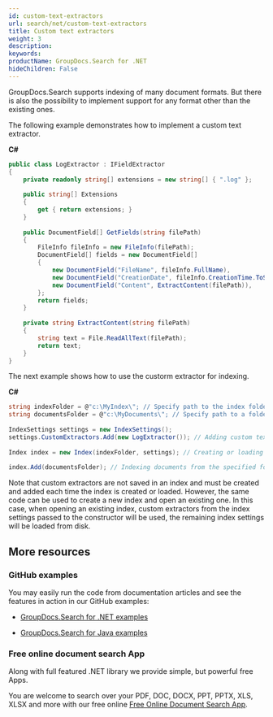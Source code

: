 ```yaml
---
id: custom-text-extractors
url: search/net/custom-text-extractors
title: Custom text extractors
weight: 3
description: 
keywords: 
productName: GroupDocs.Search for .NET
hideChildren: False
---
```

GroupDocs.Search supports indexing of many document formats. But there is also the possibility to implement support for any format other than the existing ones.

The following example demonstrates how to implement a custom text extractor.

**C#**

```csharp
public class LogExtractor : IFieldExtractor
{
    private readonly string[] extensions = new string[] { ".log" };
 
    public string[] Extensions
    {
        get { return extensions; }
    }
 
    public DocumentField[] GetFields(string filePath)
    {
        FileInfo fileInfo = new FileInfo(filePath);
        DocumentField[] fields = new DocumentField[]
        {
            new DocumentField("FileName", fileInfo.FullName),
            new DocumentField("CreationDate", fileInfo.CreationTime.ToString(CultureInfo.InvariantCulture)),
            new DocumentField("Content", ExtractContent(filePath)),
        };
        return fields;
    }
 
    private string ExtractContent(string filePath)
    {
        string text = File.ReadAllText(filePath);
        return text;
    }
}
```

The next example shows how to use the custorm extractor for indexing.

**C#**

```csharp
string indexFolder = @"c:\MyIndex\"; // Specify path to the index folder
string documentsFolder = @"c:\MyDocuments\"; // Specify path to a folder containing documents to search
 
IndexSettings settings = new IndexSettings();
settings.CustomExtractors.Add(new LogExtractor()); // Adding custom text extractor to the index settings
 
Index index = new Index(indexFolder, settings); // Creating or loading an index
 
index.Add(documentsFolder); // Indexing documents from the specified folder
```

Note that custom extractors are not saved in an index and must be created and added each time the index is created or loaded. However, the same code can be used to create a new index and open an existing one. In this case, when opening an existing index, custom extractors from the index settings passed to the constructor will be used, the remaining index settings will be loaded from disk.

## More resources

### GitHub examples

You may easily run the code from documentation articles and see the features in action in our GitHub examples:

*   [GroupDocs.Search for .NET examples](https://github.com/groupdocs-search/GroupDocs.Search-for-.NET)
    
*   [GroupDocs.Search for Java examples](https://github.com/groupdocs-search/GroupDocs.Search-for-Java)
    

### Free online document search App

Along with full featured .NET library we provide simple, but powerful free Apps.

You are welcome to search over your PDF, DOC, DOCX, PPT, PPTX, XLS, XLSX and more with our free online [Free Online Document Search App](https://products.groupdocs.app/search).
